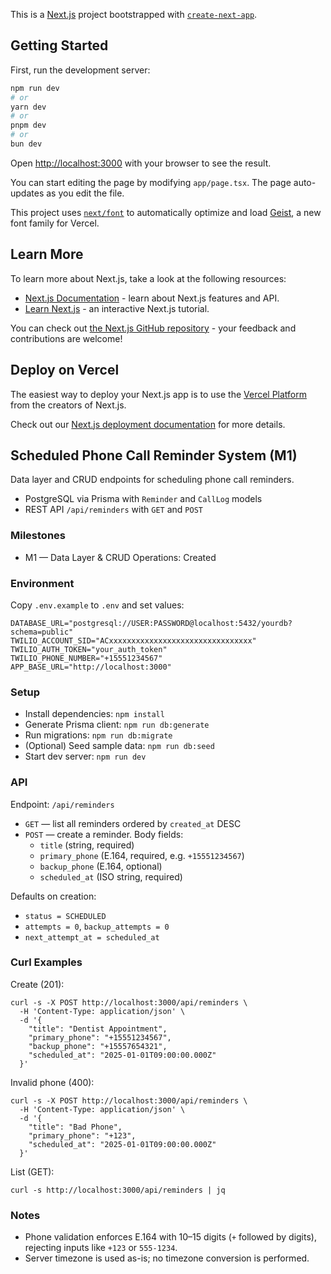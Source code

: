 This is a [Next.js](https://nextjs.org) project bootstrapped with [`create-next-app`](https://nextjs.org/docs/app/api-reference/cli/create-next-app).

## Getting Started

First, run the development server:

```bash
npm run dev
# or
yarn dev
# or
pnpm dev
# or
bun dev
```

Open [http://localhost:3000](http://localhost:3000) with your browser to see the result.

You can start editing the page by modifying `app/page.tsx`. The page auto-updates as you edit the file.

This project uses [`next/font`](https://nextjs.org/docs/app/building-your-application/optimizing/fonts) to automatically optimize and load [Geist](https://vercel.com/font), a new font family for Vercel.

## Learn More

To learn more about Next.js, take a look at the following resources:

- [Next.js Documentation](https://nextjs.org/docs) - learn about Next.js features and API.
- [Learn Next.js](https://nextjs.org/learn) - an interactive Next.js tutorial.

You can check out [the Next.js GitHub repository](https://github.com/vercel/next.js) - your feedback and contributions are welcome!

## Deploy on Vercel

The easiest way to deploy your Next.js app is to use the [Vercel Platform](https://vercel.com/new?utm_medium=default-template&filter=next.js&utm_source=create-next-app&utm_campaign=create-next-app-readme) from the creators of Next.js.

Check out our [Next.js deployment documentation](https://nextjs.org/docs/app/building-your-application/deploying) for more details.

## Scheduled Phone Call Reminder System (M1)

Data layer and CRUD endpoints for scheduling phone call reminders.

- PostgreSQL via Prisma with `Reminder` and `CallLog` models
- REST API `/api/reminders` with `GET` and `POST`

### Milestones

- M1 — Data Layer & CRUD Operations: Created

### Environment

Copy `.env.example` to `.env` and set values:

```
DATABASE_URL="postgresql://USER:PASSWORD@localhost:5432/yourdb?schema=public"
TWILIO_ACCOUNT_SID="ACxxxxxxxxxxxxxxxxxxxxxxxxxxxxxxxx"
TWILIO_AUTH_TOKEN="your_auth_token"
TWILIO_PHONE_NUMBER="+15551234567"
APP_BASE_URL="http://localhost:3000"
```

### Setup

- Install dependencies: `npm install`
- Generate Prisma client: `npm run db:generate`
- Run migrations: `npm run db:migrate`
- (Optional) Seed sample data: `npm run db:seed`
- Start dev server: `npm run dev`

### API

Endpoint: `/api/reminders`

- `GET` — list all reminders ordered by `created_at` DESC
- `POST` — create a reminder. Body fields:
  - `title` (string, required)
  - `primary_phone` (E.164, required, e.g. `+15551234567`)
  - `backup_phone` (E.164, optional)
  - `scheduled_at` (ISO string, required)

Defaults on creation:

- `status = SCHEDULED`
- `attempts = 0`, `backup_attempts = 0`
- `next_attempt_at = scheduled_at`

### Curl Examples

Create (201):

```
curl -s -X POST http://localhost:3000/api/reminders \
  -H 'Content-Type: application/json' \
  -d '{
    "title": "Dentist Appointment",
    "primary_phone": "+15551234567",
    "backup_phone": "+15557654321",
    "scheduled_at": "2025-01-01T09:00:00.000Z"
  }'
```

Invalid phone (400):

```
curl -s -X POST http://localhost:3000/api/reminders \
  -H 'Content-Type: application/json' \
  -d '{
    "title": "Bad Phone",
    "primary_phone": "+123",
    "scheduled_at": "2025-01-01T09:00:00.000Z"
  }'
```

List (GET):

```
curl -s http://localhost:3000/api/reminders | jq
```

### Notes

- Phone validation enforces E.164 with 10–15 digits (`+` followed by digits), rejecting inputs like `+123` or `555-1234`.
- Server timezone is used as-is; no timezone conversion is performed.
